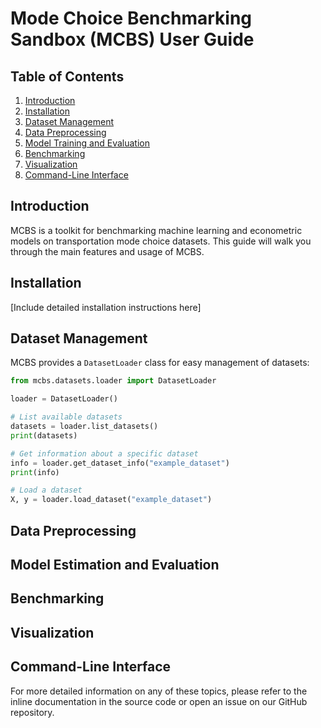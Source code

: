 # Mode Choice Benchmarking Sandbox (MCBS) User Guide

## Table of Contents
1. [Introduction](#introduction)
2. [Installation](#installation)
3. [Dataset Management](#dataset-management)
4. [Data Preprocessing](#data-preprocessing)
5. [Model Training and Evaluation](#model-training-and-evaluation)
6. [Benchmarking](#benchmarking)
7. [Visualization](#visualization)
8. [Command-Line Interface](#command-line-interface)

## Introduction

MCBS is a toolkit for benchmarking machine learning and econometric models on transportation mode choice datasets. This guide will walk you through the main features and usage of MCBS.

## Installation

[Include detailed installation instructions here]

## Dataset Management

MCBS provides a `DatasetLoader` class for easy management of datasets:

```python
from mcbs.datasets.loader import DatasetLoader

loader = DatasetLoader()

# List available datasets
datasets = loader.list_datasets()
print(datasets)

# Get information about a specific dataset
info = loader.get_dataset_info("example_dataset")
print(info)

# Load a dataset
X, y = loader.load_dataset("example_dataset")
```

## Data Preprocessing



## Model Estimation and Evaluation



## Benchmarking



## Visualization



## Command-Line Interface


For more detailed information on any of these topics, please refer to the inline documentation in the source code or open an issue on our GitHub repository.
